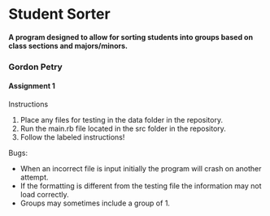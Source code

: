 # Student Sorter
#### A program designed to allow for sorting students into groups based on class sections and majors/minors.

### Gordon Petry
#### Assignment 1

Instructions
1. Place any files for testing in the data folder in the repository.
2. Run the main.rb file located in the src folder in the repository.
3. Follow the labeled instructions!

Bugs:
* When an incorrect file is input initially the program will crash on another attempt.
* If the formatting is different from the testing file the information may not load correctly.
* Groups may sometimes include a group of 1.
